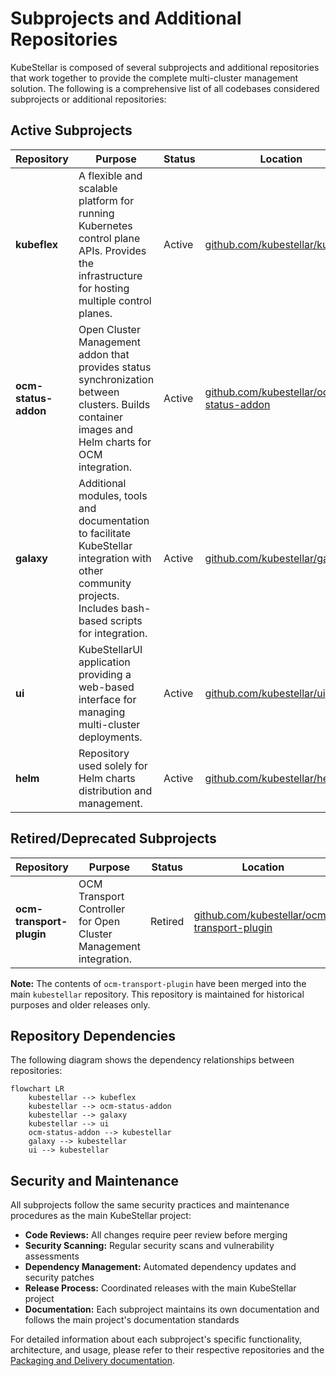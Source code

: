 # Subprojects and Additional Repositories

KubeStellar is composed of several subprojects and additional repositories that work together to provide the complete multi-cluster management solution. The following is a comprehensive list of all codebases considered subprojects or additional repositories:

## Active Subprojects

| Repository | Purpose | Status | Location |
|------------|---------|--------|----------|
| **kubeflex** | A flexible and scalable platform for running Kubernetes control plane APIs. Provides the infrastructure for hosting multiple control planes. | Active | [github.com/kubestellar/kubeflex](https://github.com/kubestellar/kubeflex) |
| **ocm-status-addon** | Open Cluster Management addon that provides status synchronization between clusters. Builds container images and Helm charts for OCM integration. | Active | [github.com/kubestellar/ocm-status-addon](https://github.com/kubestellar/ocm-status-addon) |
| **galaxy** | Additional modules, tools and documentation to facilitate KubeStellar integration with other community projects. Includes bash-based scripts for integration. | Active | [github.com/kubestellar/galaxy](https://github.com/kubestellar/galaxy) |
| **ui** | KubeStellarUI application providing a web-based interface for managing multi-cluster deployments. | Active | [github.com/kubestellar/ui](https://github.com/kubestellar/ui) |
| **helm** | Repository used solely for Helm charts distribution and management. | Active | [github.com/kubestellar/helm](https://github.com/kubestellar/helm) |

## Retired/Deprecated Subprojects

| Repository | Purpose | Status | Location |
|------------|---------|--------|----------|
| **ocm-transport-plugin** | OCM Transport Controller for Open Cluster Management integration. | Retired | [github.com/kubestellar/ocm-transport-plugin](https://github.com/kubestellar/ocm-transport-plugin) |

**Note:** The contents of `ocm-transport-plugin` have been merged into the main `kubestellar` repository. This repository is maintained for historical purposes and older releases only.

## Repository Dependencies

The following diagram shows the dependency relationships between repositories:

```mermaid
flowchart LR
    kubestellar --> kubeflex
    kubestellar --> ocm-status-addon
    kubestellar --> galaxy
    kubestellar --> ui
    ocm-status-addon --> kubestellar
    galaxy --> kubestellar
    ui --> kubestellar
```

## Security and Maintenance

All subprojects follow the same security practices and maintenance procedures as the main KubeStellar project:

- **Code Reviews:** All changes require peer review before merging
- **Security Scanning:** Regular security scans and vulnerability assessments
- **Dependency Management:** Automated dependency updates and security patches
- **Release Process:** Coordinated releases with the main KubeStellar project
- **Documentation:** Each subproject maintains its own documentation and follows the main project's documentation standards

For detailed information about each subproject's specific functionality, architecture, and usage, please refer to their respective repositories and the [Packaging and Delivery documentation](packaging.md).
